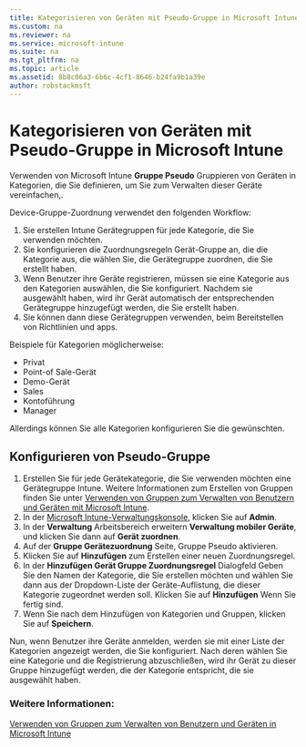 ```yaml
---
title: Kategorisieren von Geräten mit Pseudo-Gruppe in Microsoft Intune
ms.custom: na
ms.reviewer: na
ms.service: microsoft-intune
ms.suite: na
ms.tgt_pltfrm: na
ms.topic: article
ms.assetid: 8b8c06a3-6b6c-4cf1-8646-b24fa9b1a39e
author: robstackmsft
---
```

# Kategorisieren von Geräten mit Pseudo-Gruppe in Microsoft Intune
Verwenden von Microsoft Intune **Gruppe Pseudo** Gruppieren von Geräten in Kategorien, die Sie definieren, um Sie zum Verwalten dieser Geräte vereinfachen,. 

Device-Gruppe-Zuordnung verwendet den folgenden Workflow:
1. Sie erstellen Intune Gerätegruppen für jede Kategorie, die Sie verwenden möchten.
2. Sie konfigurieren die Zuordnungsregeln Gerät-Gruppe an, die die Kategorie aus, die wählen Sie, die Gerätegruppe zuordnen, die Sie erstellt haben.
3. Wenn Benutzer ihre Geräte registrieren, müssen sie eine Kategorie aus den Kategorien auswählen, die Sie konfiguriert. Nachdem sie ausgewählt haben, wird ihr Gerät automatisch der entsprechenden Gerätegruppe hinzugefügt werden, die Sie erstellt haben.
4. Sie können dann diese Gerätegruppen verwenden, beim Bereitstellen von Richtlinien und apps.

Beispiele für Kategorien möglicherweise:
* Privat
* Point-of Sale-Gerät
* Demo-Gerät
* Sales
* Kontoführung
* Manager

Allerdings können Sie alle Kategorien konfigurieren Sie die gewünschten.

## Konfigurieren von Pseudo-Gruppe
1. Erstellen Sie für jede Gerätekategorie, die Sie verwenden möchten eine Gerätegruppe Intune. Weitere Informationen zum Erstellen von Gruppen finden Sie unter [Verwenden von Gruppen zum Verwalten von Benutzern und Geräten mit Microsoft Intune](use-groups-to-manage-users-and-devices-with-microsoft-intune.md).
2. In der [Microsoft Intune-Verwaltungskonsole](https://manage.microsoft.com), klicken Sie auf **Admin**.
3. In der **Verwaltung** Arbeitsbereich erweitern **Verwaltung mobiler Geräte**, und klicken Sie dann auf **Gerät zuordnen**.
4. Auf der **Gruppe Gerätezuordnung** Seite, Gruppe Pseudo aktivieren.
5. Klicken Sie auf **Hinzufügen** zum Erstellen einer neuen Zuordnungsregel.
6. In der **Hinzufügen Gerät Gruppe Zuordnungsregel** Dialogfeld Geben Sie den Namen der Kategorie, die Sie erstellen möchten und wählen Sie dann aus der Dropdown-Liste der Geräte-Auflistung, die dieser Kategorie zugeordnet werden soll. Klicken Sie auf **Hinzufügen** Wenn Sie fertig sind.
7. Wenn Sie nach dem Hinzufügen von Kategorien und Gruppen, klicken Sie auf **Speichern**.

Nun, wenn Benutzer ihre Geräte anmelden, werden sie mit einer Liste der Kategorien angezeigt werden, die Sie konfiguriert. Nach deren wählen Sie eine Kategorie und die Registrierung abzuschließen, wird ihr Gerät zu dieser Gruppe hinzugefügt werden, die der Kategorie entspricht, die sie ausgewählt haben.

### Weitere Informationen:
[Verwenden von Gruppen zum Verwalten von Benutzern und Geräten in Microsoft Intune](use-groups-to-manage-users-and-devices-with-microsoft-intune.md)

<!--HONumber=Mar16_HO4-->


